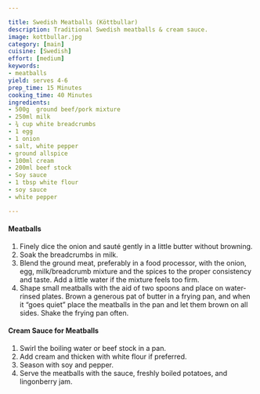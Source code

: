 ```yaml
---

title: Swedish Meatballs (Köttbullar)
description: Traditional Swedish meatballs & cream sauce.
image: kottbullar.jpg
category: [main]
cuisine: [Swedish]
effort: [medium]
keywords:
- meatballs
yield: serves 4-6
prep_time: 15 Minutes
cooking_time: 40 Minutes
ingredients:
- 500g  ground beef/pork mixture
- 250ml milk
- ¾ cup white breadcrumbs
- 1 egg
- 1 onion
- salt, white pepper
- ground allspice
- 100ml cream
- 200ml beef stock
- Soy sauce
- 1 tbsp white flour
- soy sauce
- white pepper

---
```


#### Meatballs

1. Finely dice the onion and sauté gently in a little butter without browning.
2. Soak the breadcrumbs in milk.
3. Blend the ground meat, preferably in a food processor, with the onion, egg, milk/breadcrumb mixture and the spices to the proper consistency and taste. Add a little water if the mixture feels too firm.
4. Shape small meatballs with the aid of two spoons and place on water-rinsed plates. Brown a generous pat of butter in a frying pan, and when it “goes quiet” place the meatballs in the pan and let them brown on all sides. Shake the frying pan often.

#### Cream Sauce for Meatballs

1. Swirl the boiling water or beef stock in a pan.
2. Add cream and thicken with white flour if preferred.
3. Season with soy and pepper.
4. Serve the meatballs with the sauce, freshly boiled potatoes, and lingonberry jam.
